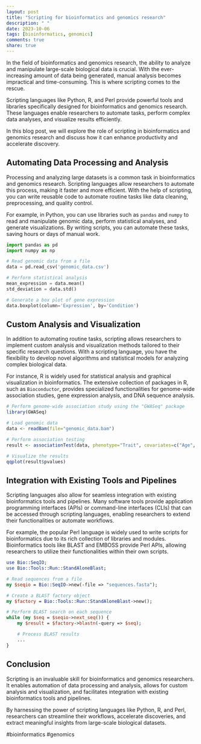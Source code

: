 ```yaml
---
layout: post
title: "Scripting for bioinformatics and genomics research"
description: " "
date: 2023-10-06
tags: [bioinformatics, genomics]
comments: true
share: true
---
```


In the field of bioinformatics and genomics research, the ability to analyze and manipulate large-scale biological data is crucial. With the ever-increasing amount of data being generated, manual analysis becomes impractical and time-consuming. This is where scripting comes to the rescue.

Scripting languages like Python, R, and Perl provide powerful tools and libraries specifically designed for bioinformatics and genomics research. These languages enable researchers to automate tasks, perform complex data analyses, and visualize results efficiently.

In this blog post, we will explore the role of scripting in bioinformatics and genomics research and discuss how it can enhance productivity and accelerate discovery.

## Automating Data Processing and Analysis

Processing and analyzing large datasets is a common task in bioinformatics and genomics research. Scripting languages allow researchers to automate this process, making it faster and more efficient. With the help of scripting, you can write reusable code to automate routine tasks like data cleaning, preprocessing, and quality control.

For example, in Python, you can use libraries such as `pandas` and `numpy` to read and manipulate genomic data, perform statistical analyses, and generate visualizations. By writing scripts, you can automate these tasks, saving hours or days of manual work.

```python
import pandas as pd
import numpy as np

# Read genomic data from a file
data = pd.read_csv('genomic_data.csv')

# Perform statistical analysis
mean_expression = data.mean()
std_deviation = data.std()

# Generate a box plot of gene expression
data.boxplot(column='Expression', by='Condition')
```

## Custom Analysis and Visualization

In addition to automating routine tasks, scripting allows researchers to implement custom analysis and visualization methods tailored to their specific research questions. With a scripting language, you have the flexibility to develop novel algorithms and statistical models for analyzing complex biological data.

For instance, R is widely used for statistical analysis and graphical visualization in bioinformatics. The extensive collection of packages in R, such as `Bioconductor`, provides specialized functionalities for genome-wide association studies, gene expression analysis, and DNA sequence analysis.

```R
# Perform genome-wide association study using the "GWASeq" package
library(GWASeq)

# Load genomic data
data <- readBam(file="genomic_data.bam")

# Perform association testing
result <- associationTest(data, phenotype="Trait", covariates=c("Age", "Gender"))

# Visualize the results
qqplot(result$pvalues)
```

## Integration with Existing Tools and Pipelines

Scripting languages also allow for seamless integration with existing bioinformatics tools and pipelines. Many software tools provide application programming interfaces (APIs) or command-line interfaces (CLIs) that can be accessed through scripting languages, enabling researchers to extend their functionalities or automate workflows.

For example, the popular Perl language is widely used to write scripts for bioinformatics due to its rich collection of libraries and modules. Bioinformatics tools like BLAST and EMBOSS provide Perl APIs, allowing researchers to utilize their functionalities within their own scripts.

```perl
use Bio::SeqIO;
use Bio::Tools::Run::StandAloneBlast;

# Read sequences from a file
my $seqio = Bio::SeqIO->new(-file => "sequences.fasta");

# Create a BLAST factory object
my $factory = Bio::Tools::Run::StandAloneBlast->new();

# Perform BLAST search on each sequence
while (my $seq = $seqio->next_seq()) {
    my $result = $factory->blastn(-query => $seq);

    # Process BLAST results
    ...
}
```

## Conclusion

Scripting is an invaluable skill for bioinformatics and genomics researchers. It enables automation of data processing and analysis, allows for custom analysis and visualization, and facilitates integration with existing bioinformatics tools and pipelines.

By harnessing the power of scripting languages like Python, R, and Perl, researchers can streamline their workflows, accelerate discoveries, and extract meaningful insights from large-scale biological datasets.

#bioinformatics #genomics